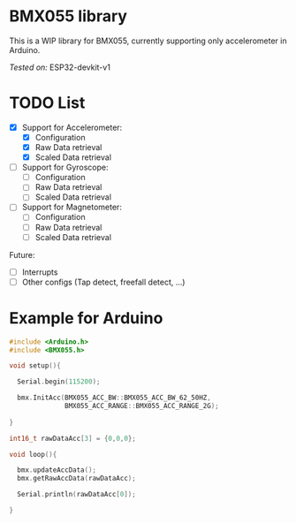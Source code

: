 # BMX055 library 

This is a WIP library for BMX055, currently supporting only accelerometer in Arduino.

*Tested on:* ESP32-devkit-v1


# TODO List

- [x] Support for Accelerometer:
  - [x] Configuration
  - [x] Raw Data retrieval
  - [x] Scaled Data retrieval
- [ ] Support for Gyroscope:
  - [ ] Configuration
  - [ ] Raw Data retrieval
  - [ ] Scaled Data retrieval
- [ ] Support for Magnetometer:
  - [ ] Configuration
  - [ ] Raw Data retrieval
  - [ ] Scaled Data retrieval

Future:
- [ ] Interrupts
- [ ] Other configs (Tap detect, freefall detect, ...)

# Example for Arduino

```c
#include <Arduino.h>
#include <BMX055.h>

void setup(){

  Serial.begin(115200);

  bmx.InitAcc(BMX055_ACC_BW::BMX055_ACC_BW_62_50HZ,
              BMX055_ACC_RANGE::BMX055_ACC_RANGE_2G);
              
}

int16_t rawDataAcc[3] = {0,0,0};

void loop(){

  bmx.updateAccData();
  bmx.getRawAccData(rawDataAcc);

  Serial.println(rawDataAcc[0]);

}

```